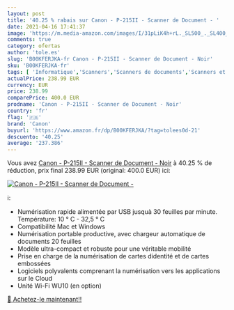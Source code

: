 ```yaml
---
layout: post
title: '40.25 % rabais sur Canon - P-215II - Scanner de Document - '
date: 2021-04-16 17:41:37
image: 'https://m.media-amazon.com/images/I/31pLiK4h+rL._SL500_._SL400_.jpg'
comments: true
category: ofertas
author: 'tole.es'
slug: 'B00KFERJKA-fr Canon - P-215II - Scanner de Document - Noir'
sku: 'B00KFERJKA-fr'
tags: [ 'Informatique','Scanners','Scanners de documents','Scanners et accessoires','canon', ]
actualPrice: 238.99 EUR
currency: EUR
price: 238.99
comparePrice: 400.0 EUR
prodname: 'Canon - P-215II - Scanner de Document - Noir'
country: 'fr'
flag: '🇫🇷'
brand: 'Canon'
buyurl: 'https://www.amazon.fr/dp/B00KFERJKA/?tag=tolees0d-21'
descuento: '40.25'
average: '237.386'
---
```


Vous avez [Canon - P-215II - Scanner de Document - Noir](https://www.amazon.fr/dp/B00KFERJKA/?tag=tolees0d-21)  à  40.25 % de réduction, prix final  238.99 EUR (original: 400.0 EUR) ici:

[![Canon - P-215II - Scanner de Document - ](https://m.media-amazon.com/images/I/31pLiK4h+rL._SL500_._SL400_.jpg)](https://www.amazon.fr/dp/B00KFERJKA/?tag=tolees0d-21)

ℹ️:

- Numérisation rapide alimentée par USB jusquà 30 feuilles par minute. Température: 10 ° C - 32,5 ° C
- Compatibilité Mac et Windows
- Numérisation portable productive, avec chargeur automatique de documents 20 feuilles
- Modèle ultra-compact et robuste pour une véritable mobilité
- Prise en charge de la numérisation de cartes didentité et de cartes embossées
- Logiciels polyvalents comprenant la numérisation vers les applications sur le Cloud
- Unité Wi-Fi WU10 (en option)

[🛒 Achetez-le maintenant!!](https://www.amazon.fr/dp/B00KFERJKA/?tag=tolees0d-21)
